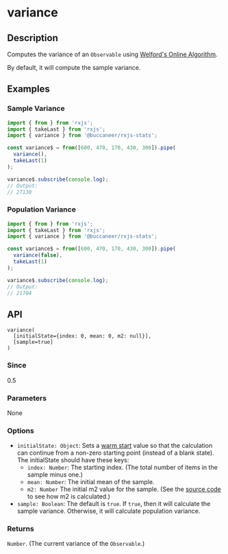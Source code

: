 # variance

## Description

Computes the variance of an `Observable` using [Welford's Online Algorithm](https://en.wikipedia.org/wiki/Algorithms_for_calculating_variance#Welford's_online_algorithm).

By default, it will compute the sample variance.

## Examples
### Sample Variance

```javascript
import { from } from 'rxjs';
import { takeLast } from 'rxjs';
import { variance } from '@buccaneer/rxjs-stats';

const variance$ = from([600, 470, 170, 430, 300]).pipe(
  variance(),
  takeLast(1)
);

variance$.subscribe(console.log);
// Output:
// 27130
```

### Population Variance

```javascript
import { from } from 'rxjs';
import { takeLast } from 'rxjs';
import { variance } from '@buccaneer/rxjs-stats';

const variance$ = from([600, 470, 170, 430, 300]).pipe(
  variance(false),
  takeLast(1)
);

variance$.subscribe(console.log);
// Output:
// 21704
```

## API
```
variance(
  [initialState={index: 0, mean: 0, m2: null}],
  [sample=true]
)
```

### Since
0.5

### Parameters
None

### Options
* `initialState: Object`: Sets a [warm start](https://app.gitbook.com/@brianbuccaneer/s/rxjs-stats/guides/warmstarts) value so that the calculation can continue from a non-zero starting point (instead of a blank state). The initialState should have these keys:
  * `index: Number`: The starting index. (The total number of items in the sample minus one.)
  * `mean: Number`: The initial mean of the sample.
  * `m2: Number` The initial m2 value for the sample.  (See the [source code](https://github.com/buccaneerai/rxjs-stats/blob/operators/variance.js) to see how m2 is calculated.)
* `sample: Boolean`: The default is `true`. If `true`, then it will calculate the sample variance. Otherwise, it will calculate population variance.

### Returns
`Number`. (The current variance of the `Observable`.)

